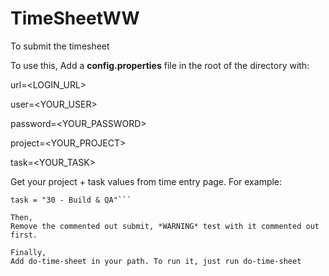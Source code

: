 # TimeSheetWW
To submit the timesheet

To use this, 
Add a **config.properties** file in the root of the directory with:

url=<LOGIN_URL>

user=<YOUR_USER>

password=<YOUR_PASSWORD>

project=<YOUR_PROJECT>

task=<YOUR_TASK>

Get your project + task values from time entry page. For example:
```project = "WWC2017.007 - Core (2017)"
task = "30 - Build & QA"```

Then,
Remove the commented out submit, *WARNING* test with it commented out first.

Finally,
Add do-time-sheet in your path. To run it, just run do-time-sheet
